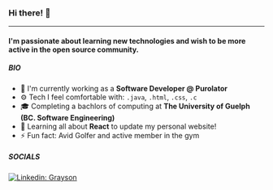 ### Hi there! 👋
---
#### I'm passionate about learning new technologies and wish to be more active in the open source community. 

##### BIO
- 🏢 I'm currently working as a **Software Developer @ Purolator**
- ⚙️ Tech I feel comfortable with: `.java`, `.html`, `.css`, `.c`
- 🎓 Completing a bachlors of computing at **The University of Guelph (BC. Software Engineering)**
- 🌱 Learning all about **React** to update my personal website! 
- ⚡ Fun fact: Avid Golfer and active member in the gym

##### SOCIALS
[![Linkedin: Grayson](https://img.shields.io/badge/-Grayson-blue?style=flat-square&logo=Linkedin&logoColor=white&link=https://www.linkedin.com/in/grayson-mongru/)](https://www.linkedin.com/in/grayson-mongru/)
